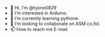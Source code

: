 - 👋 Hi, I’m @tyone0829
- 👀 I’m interested in Arduino.
- 🌱 I’m currently learning pythone.
- 💞️ I’m looking to collaborate on ASM co,ltd.
- 📫 How to reach me E-mail.

<!---
tyone0829/tyone0829 is a ✨ special ✨ repository because its `README.md` (this file) appears on your GitHub profile.
You can click the Preview link to take a look at your changes.
--->
